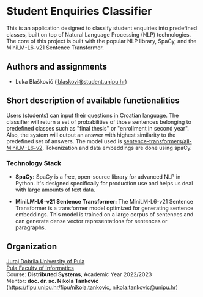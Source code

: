 # Student Enquiries Classifier

This is an application designed to classify student enquiries into predefined classes, built on top of Natural Language Processing (NLP) technologies. The core of this project is built with the popular NLP library, SpaCy, and the MiniLM-L6-v21 Sentence Transformer.

## Authors and assignments

-   Luka Blašković (lblaskovi@student.unipu.hr)

## Short description of available functionalities
Users (students) can input their questions in Croatian language. The classifier will return a set of probabilities of those sentences belonging to predefined classes such as "final thesis" or "enrollment in second year". Also, the system will output an answer with highest similarity to the predefined set of answers. The model used is [sentence-transformers/all-MiniLM-L6-v2](https://huggingface.co/sentence-transformers/all-MiniLM-L6-v2). Tokenization and data embeddings are done using spaCy.  

### Technology Stack
- **SpaCy:** SpaCy is a free, open-source library for advanced NLP in Python. It's designed specifically for production use and helps us deal with large amounts of text data.

- **MiniLM-L6-v21 Sentence Transformer:** The MiniLM-L6-v21 Sentence Transformer is a transformer model optimized for generating sentence embeddings. This model is trained on a large corpus of sentences and can generate dense vector representations for sentences or paragraphs.

## Organization

[Juraj Dobrila University of Pula](http://www.unipu.hr/)  
[Pula Faculty of Informatics](https://fipu.unipu.hr/)  
Course: **Distributed Systems**, Academic Year 2022/2023  
Mentor: **doc. dr. sc. Nikola Tanković** (https://fipu.unipu.hr/fipu/nikola.tankovic, nikola.tankovic@unipu.hr)
